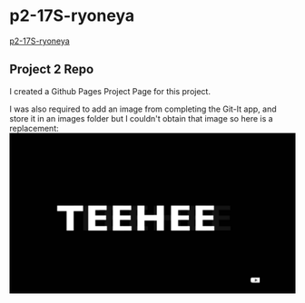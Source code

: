 # p2-17S-ryoneya
[p2-17S-ryoneya](https://github.com/ryoneya/P2-17S-ryoneya)

## Project 2 Repo

I created a Github Pages Project Page for this project.

I was also required to add an image from completing the Git-It app, and store it in an images folder but I couldn't obtain that image so here is a replacement:
![Image](/images/teehee.jpg)
